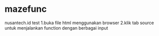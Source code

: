 # mazefunc
nusantech.id test
1.buka file html menggunakan browser
2.klik tab source untuk menjalankan function dengan berbagai input
